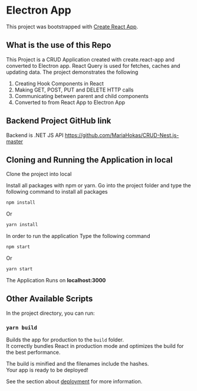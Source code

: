 # Electron App

This project was bootstrapped with [Create React App](https://github.com/facebook/create-react-app).

## What is the use of this Repo

This Project is a CRUD Application created with create.react-app and converted to Electron app. React Query is used for fetches, caches and updating data. The project demonstrates the following

1. Creating Hook Components in React
2. Making GET, POST, PUT and DELETE HTTP calls
3. Communicating between parent and child components
4. Converted to from React App to Electron App

## Backend Project GitHub link
Backend is .NET JS  API
https://github.com/MariaHokas/CRUD-Nest.js-master

## Cloning and Running the Application in local

Clone the project into local

Install all packages with npm or yarn. Go into the project folder and type the following command to install all packages

```bash
npm install
```
Or

```bash
yarn install
```

In order to run the application Type the following command

```bash
npm start
```
Or

```bash
yarn start
```

The Application Runs on **localhost:3000**


## Other Available Scripts

In the project directory, you can run:

### `yarn build`

Builds the app for production to the `build` folder.\
It correctly bundles React in production mode and optimizes the build for the best performance.

The build is minified and the filenames include the hashes.\
Your app is ready to be deployed!

See the section about [deployment](https://facebook.github.io/create-react-app/docs/deployment) for more information.



